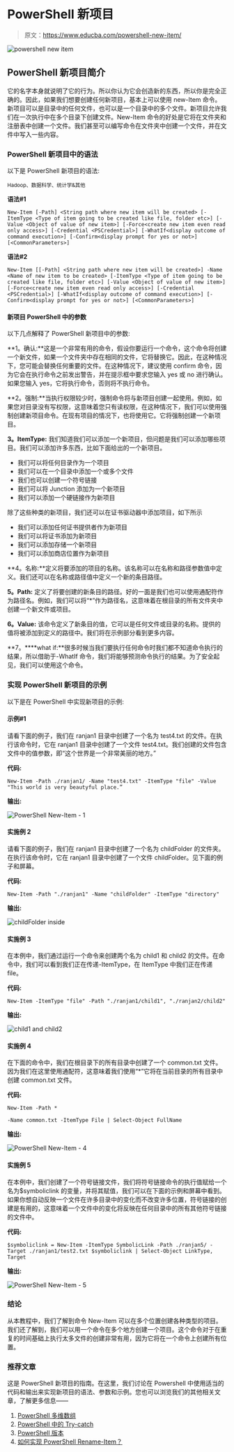 # PowerShell 新项目

> 原文：<https://www.educba.com/powershell-new-item/>

![powershell new item](img/ba9cad1acd160e49cf50ca4ea900f451.png)



## PowerShell 新项目简介

它的名字本身就说明了它的行为。所以你认为它会创造新的东西，所以你是完全正确的。因此，如果我们想要创建任何新项目，基本上可以使用 new-Item 命令。新项目可以是目录中的任何文件，也可以是一个目录中的多个文件。新项目允许我们在一次执行中在多个目录下创建文件。New-Item 命令的好处是它将在文件夹和注册表中创建一个文件。我们甚至可以编写命令在文件夹中创建一个文件，并在文件中写入一些内容。

### PowerShell 新项目中的语法

以下是 PowerShell 新项目的语法:

<small>Hadoop、数据科学、统计学&其他</small>

**语法#1**

`New-Item
[-Path] <String path where new item will be created>
[-ItemType <Type of item going to be created like file, folder etc>] [-Value <Object of value of new item>] [-Force<create new item even read only access>] [-Credential <PSCredential>] [-WhatIf<display outcome of command execution>] [-Confirm<display prompt for yes or not>] [<CommonParameters>]`

**语法#2**

`New-Item
[[-Path] <String path where new item will be created>] -Name <Name of new item to be created>
[-ItemType <Type of item going to be created like file, folder etc>] [-Value <Object of value of new item>] [-Force<create new item even read only access>] [-Credential <PSCredential>] [-WhatIf<display outcome of command execution>] [-Confirm<display prompt for yes or not>] [<CommonParameters>]`

#### 新项目 PowerShell 中的参数

以下几点解释了 PowerShell 新项目中的参数:

**1。确认:**这是一个非常有用的命令，假设你要运行一个命令，这个命令将创建一个新文件，如果一个文件夹中存在相同的文件，它将替换它。因此，在这种情况下，您可能会替换任何重要的文件。在这种情况下，建议使用 confirm 命令，因为它会在执行命令之前发出警告，并在提示框中要求您输入 yes 或 no 进行确认。如果您输入 yes，它将执行命令，否则将不执行命令。

**2。强制:**当执行权限较少时，强制命令将与新项目创建一起使用。例如，如果您对目录没有写权限，这意味着您只有读权限，在这种情况下，我们可以使用强制创建新项目命令。在现有项目的情况下，也将使用它。它将强制创建一个新项目。

**3。ItemType:** 我们知道我们可以添加一个新项目，但问题是我们可以添加哪些项目。我们可以添加许多东西，比如下面给出的一个新项目。

*   我们可以将任何目录作为一个项目
*   我们可以在一个目录中添加一个或多个文件
*   我们也可以创建一个符号链接
*   我们可以将 Junction 添加为一个新项目
*   我们可以添加一个硬链接作为新项目

除了这些种类的新项目，我们还可以在证书驱动器中添加项目，如下所示

*   我们可以添加任何证书提供者作为新项目
*   我们可以将证书添加为新项目
*   我们可以添加存储一个新项目
*   我们可以添加商店位置作为新项目

**4。名称:**定义将要添加的项目的名称。该名称可以在名称和路径参数值中定义。我们还可以在名称或路径值中定义一个新的条目路径。

**5。Path:** 定义了将要创建的新条目的路径。好的一面是我们也可以使用通配符作为路径名。例如，我们可以将“*”作为路径名，这意味着在根目录的所有文件夹中创建一个新文件或项目。

**6。Value:** 该命令定义了新条目的值，它可以是任何文件或目录的名称。提供的值将被添加到定义的路径中。我们将在示例部分看到更多内容。

**7。****what if:**很多时候当我们要执行任何命令时我们都不知道命令执行的结果，所以借助于-WhatIf 命令，我们将能够预测命令执行的结果。为了安全起见，我们可以使用这个命令。

### 实现 PowerShell 新项目的示例

以下是在 PowerShell 中实现新项目的示例:

#### 示例#1

请看下面的例子，我们在 ranjan1 目录中创建了一个名为 test4.txt 的文件。在执行该命令时，它在 ranjan1 目录中创建了一个文件 test4.txt。我们创建的文件包含文件中的值参数，即“这个世界是一个非常美丽的地方。”

**代码:**

`New-Item -Path ./ranjan1/ -Name "test4.txt" -ItemType "file" -Value "This world is very beautyful place.”`

**输出:**

![PowerShell New-Item - 1](img/7786dbe5ae873e8af362a8bf279678c0.png)



#### 实施例 2

请看下面的例子，我们在 ranjan1 目录中创建了一个名为 childFolder 的文件夹。在执行该命令时，它在 ranjan1 目录中创建了一个文件 childFolder。见下面的例子和屏幕。

**代码:**

`New-Item -Path "./ranjan1" -Name "childFolder" -ItemType "directory"`

**输出:**

![childFolder inside](img/00d456cd9e5da7479a306c92ffde1613.png)



#### 实施例 3

在本例中，我们通过运行一个命令来创建两个名为 child1 和 child2 的文件。在命令中，我们可以看到我们正在传递-ItemType，在 ItemType 中我们正在传递 file。

**代码:**

`New-Item -ItemType "file" -Path "./ranjan1/child1", "./ranjan2/child2"`

**输出:**

![child1 and child2](img/4203e8e8a116c019395ea6920f2859f5.png)



#### 实施例 4

在下面的命令中，我们在根目录下的所有目录中创建了一个 common.txt 文件。因为我们在这里使用通配符，这意味着我们使用“*”它将在当前目录的所有目录中创建 common.txt 文件。

**代码:**

`New-Item -Path *`

`-Name common.txt -ItemType File | Select-Object FullName`

**输出:**

![PowerShell New-Item - 4](img/7f05cfa04add8062a0f6423d28cf2260.png)



#### 实施例 5

在本例中，我们创建了一个符号链接文件，我们将符号链接命令的执行值赋给一个名为$symboliclink 的变量，并将其赋值，我们可以在下面的示例和屏幕中看到。如果你想自动反映一个文件在许多目录中的变化而不改变许多位置，符号链接的创建是有用的，这意味着一个文件中的变化将反映在任何目录中的所有其他符号链接的文件中。

**代码:**

`$symboliclink = New-Item -ItemType SymbolicLink -Path ./ranjan5/ -Target ./ranjan1/test2.txt
$symboliclink | Select-Object LinkType, Target`

**输出:**

![PowerShell New-Item - 5](img/1e30564b93bd8d8295270f8c0d2b5236.png)



### 结论

从本教程中，我们了解到命令 New-Item 可以在多个位置创建各种类型的项目。我们还了解到，我们可以用一个命令在多个地方创建一个项目。这个命令对于在重复的时间基础上执行太多文件的创建非常有用，因为它将在一个命令上创建所有位置。

### 推荐文章

这是 PowerShell 新项目的指南。在这里，我们讨论在 Powershell 中使用适当的代码和输出来实现新项目的语法、参数和示例。您也可以浏览我们的其他相关文章，了解更多信息——

1.  [PowerShell 多维数组](https://www.educba.com/powershell-multidimensional-array/)
2.  [PowerShell 中的 Try-catch](https://www.educba.com/try-catch-in-powershell/)
3.  [PowerShell 版本](https://www.educba.com/powershell-versions/)
4.  [如何实现 PowerShell Rename-Item？](https://www.educba.com/powershell-rename-item/)





